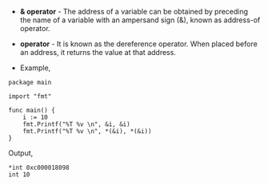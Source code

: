 * <b>& operator</b> - The address of a variable can be obtained by preceding the name of a variable with an ampersand sign (&), known as address-of operator. 

* <b>operator</b> - It is known as the dereference operator. When placed before an address, it returns the value at that address. 

* Example,

```
package main

import "fmt"

func main() {
	i := 10
	fmt.Printf("%T %v \n", &i, &i)
	fmt.Printf("%T %v \n", *(&i), *(&i))
}
```
Output,
```
*int 0xc000018098 
int 10
```

